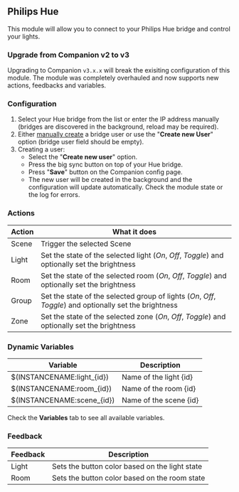 ## Philips Hue

This module will allow you to connect to your Philips Hue bridge and control your lights.

### Upgrade from Companion v2 to v3

Upgrading to Companion `v3.x.x` will break the exisiting configuration of this module. The module was completely overhauled and now supports new actions, feedbacks and variables.

### Configuration
1. Select your Hue bridge from the list or enter the IP address manually (bridges are discovered in the background, reload may be required). 
2. Either [manually create](https://developers.meethue.com/develop/get-started-2/) a bridge user or use the "**Create new User**" option (bridge user field should be empty).
3. Creating a user:
   - Select the "**Create new user**" option.
   - Press the big sync button on top of your Hue bridge.
   - Press "**Save**" button on the Companion config page.
   - The new user will be created in the background and the configuration will update automatically. Check the module state or the log for errors.

### Actions

| Action | What it does                                                                                            |
| ------ | ------------------------------------------------------------------------------------------------------- |
| Scene  | Trigger the selected Scene                                                                              |
| Light  | Set the state of the selected light (_On_, _Off_, _Toggle_) and optionally set the brightness           |
| Room   | Set the state of the selected room (_On_, _Off_, _Toggle_) and optionally set the brightness            |
| Group  | Set the state of the selected group of lights (_On_, _Off_, _Toggle_) and optionally set the brightness |
| Zone   | Set the state of the selected zone (_On_, _Off_, _Toggle_) and optionally set the brightness            |

### Dynamic Variables

| Variable                   | Description            |
|----------------------------|------------------------|
| $(INSTANCENAME:light_{id}) | Name of the light {id} |
| $(INSTANCENAME:room_{id})  | Name of the room {id}  |
| $(INSTANCENAME:scene_{id}) | Name of the scene {id} |

Check the **Variables** tab to see all available variables.

### Feedback
| Feedback | Description                                    |
|----------|------------------------------------------------|
| Light    | Sets the button color based on the light state |
| Room     | Sets the button color based on the room state  |